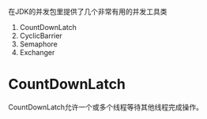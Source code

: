 <!-- Java中的并发工具类 -->

在JDK的并发包里提供了几个非常有用的并发工具类
1. CountDownLatch
2. CyclicBarrier
3. Semaphore
4. Exchanger

# CountDownLatch

CountDownLatch允许一个或多个线程等待其他线程完成操作。